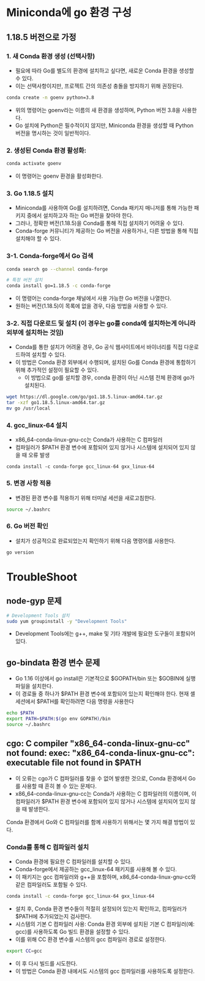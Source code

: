 # Miniconda에 go 환경 구성
## 1.18.5 버전으로 가정
### 1. 새 Conda 환경 생성 (선택사항)
* 필요에 따라 Go를 별도의 환경에 설치하고 싶다면, 새로운 Conda 환경을 생성할 수 있다. 
* 이는 선택사항이지만, 프로젝트 간의 의존성 충돌을 방지하기 위해 권장된다.

```bash
conda create -n goenv python=3.8
```

* 위의 명령어는 goenv라는 이름의 새 환경을 생성하며, Python 버전 3.8을 사용한다. 
* Go 설치에 Python은 필수적이지 않지만, Miniconda 환경을 생성할 때 Python 버전을 명시하는 것이 일반적이다.

### 2. 생성된 Conda 환경 활성화:
```bash
conda activate goenv
```
* 이 명령어는 goenv 환경을 활성화한다.

### 3. Go 1.18.5 설치
* Miniconda를 사용하여 Go를 설치하려면, Conda 패키지 매니저를 통해 가능한 패키지 중에서 설치하고자 하는 Go 버전을 찾아야 한다. 
* 그러나, 정확한 버전(1.18.5)을 Conda를 통해 직접 설치하기 어려울 수 있다. 
* Conda-forge 커뮤니티가 제공하는 Go 버전을 사용하거나, 다른 방법을 통해 직접 설치해야 할 수 있다.

### 3-1. Conda-forge에서 Go 검색
```bash
conda search go --channel conda-forge

# 특정 버전 설치
conda install go=1.18.5 -c conda-forge
```

* 이 명령어는 conda-forge 채널에서 사용 가능한 Go 버전을 나열한다. 
* 원하는 버전(1.18.5)이 목록에 없을 경우, 다음 방법을 사용할 수 있다.

### 3-2. 직접 다운로드 및 설치 (이 경우는 go를 conda에 설치하는게 아니라 외부에 설치하는 것임)
* Conda를 통한 설치가 어려울 경우, Go 공식 웹사이트에서 바이너리를 직접 다운로드하여 설치할 수 있다. 
* 이 방법은 Conda 환경 외부에서 수행되며, 설치된 Go를 Conda 환경에 통합하기 위해 추가적인 설정이 필요할 수 있다.
    * 이 방법으로 go를 설치할 경우, conda 환경이 아닌 시스템 전체 환경에 go가 설치된다.

```bash
wget https://dl.google.com/go/go1.18.5.linux-amd64.tar.gz
tar -xzf go1.18.5.linux-amd64.tar.gz
mv go /usr/local
```

### 4. gcc_linux-64 설치
* x86_64-conda-linux-gnu-cc는 Conda가 사용하는 C 컴파일러
* 컴파일러가 $PATH 환경 변수에 포함되어 있지 않거나 시스템에 설치되어 있지 않을 때 오류 발생

`conda install -c conda-forge gcc_linux-64 gxx_linux-64`

### 5. 변경 사항 적용
* 변경된 환경 변수를 적용하기 위해 터미널 세션을 새로고침한다.

```bash
source ~/.bashrc
```

### 6. Go 버전 확인
* 설치가 성공적으로 완료되었는지 확인하기 위해 다음 명령어를 사용한다.

```bash
go version
```

# TroubleShoot
## node-gyp 문제
```bash
# Development Tools 설치
sudo yum groupinstall -y "Development Tools"
```

* Development Tools에는 g++, make 및 기타 개발에 필요한 도구들이 포함되어 있다.

## go-bindata 환경 변수 문제
* Go 1.16 이상에서 go install은 기본적으로 $GOPATH/bin 또는 $GOBIN에 실행 파일을 설치한다. 
* 이 경로들 중 하나가 $PATH 환경 변수에 포함되어 있는지 확인해야 한다. 현재 셸 세션에서 $PATH를 확인하려면 다음 명령을 사용한다

```bash
echo $PATH
export PATH=$PATH:$(go env GOPATH)/bin
source ~/.bashrc
```

## cgo: C compiler "x86_64-conda-linux-gnu-cc" not found: exec: "x86_64-conda-linux-gnu-cc": executable file not found in $PATH
* 이 오류는 cgo가 C 컴파일러를 찾을 수 없어 발생한 것으로, Conda 환경에서 Go를 사용할 때 흔히 볼 수 있는 문제다. 
* x86_64-conda-linux-gnu-cc는 Conda가 사용하는 C 컴파일러의 이름이며, 이 컴파일러가 $PATH 환경 변수에 포함되어 있지 않거나 시스템에 설치되어 있지 않을 때 발생한다.

Conda 환경에서 Go와 C 컴파일러를 함께 사용하기 위해서는 몇 가지 해결 방법이 있다.

### Conda를 통해 C 컴파일러 설치
* Conda 환경에 필요한 C 컴파일러를 설치할 수 있다. 
* Conda-forge에서 제공하는 gcc_linux-64 패키지를 사용해 볼 수 있다. 
* 이 패키지는 gcc 컴파일러와 g++을 포함하며, x86_64-conda-linux-gnu-cc와 같은 컴파일러도 포함될 수 있다.

```bash
conda install -c conda-forge gcc_linux-64 gxx_linux-64
```

* 설치 후, Conda 환경 변수들이 적절히 설정되어 있는지 확인하고, 컴파일러가 $PATH에 추가되었는지 검사한다.
* 시스템의 기본 C 컴파일러 사용: Conda 환경 외부에 설치된 기본 C 컴파일러(예: gcc)를 사용하도록 Go 빌드 환경을 설정할 수 있다. 
* 이를 위해 CC 환경 변수를 시스템의 gcc 컴파일러 경로로 설정한다.

```bash
export CC=gcc
```

* 이 후 다시 빌드를 시도한다. 
* 이 방법은 Conda 환경 내에서도 시스템의 gcc 컴파일러를 사용하도록 설정한다.
